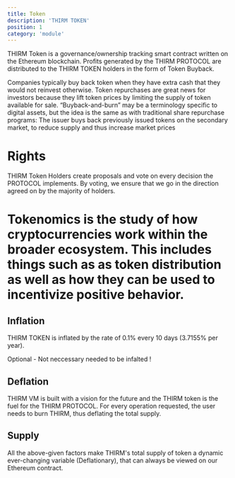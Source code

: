 ```yaml
---
title: Token
description: 'THIRM TOKEN'
position: 1
category: 'module'
---
```


THIRM Token is a governance/ownership tracking smart contract written on the Ethereum blockchain. Profits generated by the THIRM PROTOCOL are distributed to the THIRM TOKEN holders in the form of Token Buyback.

Companies typically buy back token when they have extra cash that they would not reinvest otherwise. Token repurchases are great news for investors because they lift token prices by limiting the supply of token available for sale. “Buyback-and-burn” may be a terminology specific to digital assets, but the idea is the same as with traditional share repurchase programs: The issuer buys back previously issued tokens on the secondary market, to reduce supply and thus increase market prices


# Rights

THIRM Token Holders create proposals and vote on every decision the PROTOCOL implements. By voting, we ensure that we go in the direction agreed on by the majority of holders.


# Tokenomics is the study of how cryptocurrencies work within the broader ecosystem. This includes things such as as token distribution as well as how they can be used to incentivize positive behavior. 

## Inflation 

THIRM TOKEN is inflated by the rate of 0.1% every 10 days (3.7155% per year).

Optional - Not neccessary needed to be infalted !

## Deflation 

THIRM VM is built with a vision for the future and the THIRM token is the fuel for the THIRM PROTOCOL. For every operation requested, the user needs to burn THIRM, thus deflating the total supply.

## Supply 

All the above-given factors make THIRM's total supply of token a dynamic ever-changing variable (Deflationary), that can always be viewed on our Ethereum contract.
